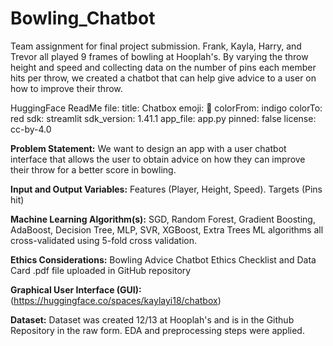# Bowling_Chatbot
Team assignment for final project submission. Frank, Kayla, Harry,  and Trevor all played 9 frames of bowling at Hooplah's. By varying the throw height and speed and collecting data on the number of pins each member hits per throw, we created a chatbot that can help give advice to a user on how to improve their throw.

HuggingFace ReadMe file:
title: Chatbox
emoji: 🚀
colorFrom: indigo
colorTo: red
sdk: streamlit
sdk_version: 1.41.1
app_file: app.py
pinned: false
license: cc-by-4.0

**Problem Statement:** We want to design an app with a user chatbot interface that allows the user to obtain advice on how they can improve their throw for a better score in bowling.

**Input and Output Variables:** Features (Player, Height, Speed). Targets (Pins hit)

**Machine Learning Algorithm(s):** SGD, Random Forest, Gradient Boosting, AdaBoost, Decision Tree, MLP, SVR, XGBoost, Extra Trees ML algorithms all cross-validated using 5-fold cross validation. 

**Ethics Considerations:** Bowling Advice Chatbot Ethics Checklist and Data Card .pdf file uploaded in GitHub repository

**Graphical User Interface (GUI):** (https://huggingface.co/spaces/kaylayi18/chatbox)

**Dataset:** Dataset was created 12/13 at Hooplah's and is in the Github Repository in the raw form. EDA and preprocessing steps were applied.
